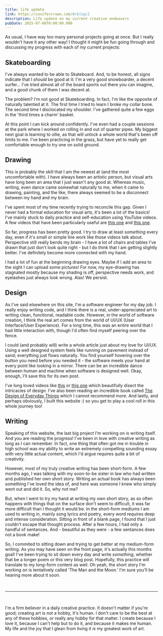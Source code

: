```yaml
---
title: life update
link: https://conifercrown.com/#/blog/2
description: Life update on my current creative endeavors
pubDate: 2025-07-06T0:00:00.000
---
```


As usual, I have way too many personal projects going at once. But I really wouldn't have it any other way! I thought it might be fun going through and discussing my progress with each of my current projects:

## Skateboarding

I've always wanted to be able to Skateboard. And, to be honest, all signs indicate that I _should_ be good at it: I'm a very good snowboarder, a decent surfer... I've tried almost all of the board sports out there you can imagine, and a good chunk of them I was decent at.

The problem? I'm not good at Skateboarding. In fact, I'm like the opposite of naturally talented at it. The first time I tried to learn I broke my collar bone. The second time I disclocated my shoulder. I've gathered quite a few eggs in the 'third times a charm' basket.

At this point I can kick around confidently. I've even had a couple sessions at the park where I worked on rolling in and out of quarter pipes. My biggest next goal is learning to ollie, as that will unlock a whole world that's been off limits to me. I've been practicing in the grass, but have yet to really get comfortable enough to try one on solid ground.

## Drawing

This is probably the skill that I am the newest at (and the most uncomfortable with). I have always been an artistic person, but visual arts have long been an area that I just wasn't any good at. Whereas music, writing, even dance came somewhat naturally to me, when it came to drawing, painting, and the like, there always seemed to be a disconnect between my hand and my brain.

I've spent most of my time recently trying to reconcile this gap. Given I never had a formal education for visual arts, it's been a lot of the basics! I've mainly stuck to daily practice and self-education using YouTube videos. A few videos that have been particularly useful are [this one](https://www.youtube.com/watch?v=BKiopm83L8c&t=142s) and [this one](https://www.youtube.com/watch?v=EUKZMqQtz2w&t=278s).

So far, progress has been pretty good. I try to draw at least _something_ every day, even if it's small or simple line work like those videos talk about. Perspective still really bends my brain - I have a lot of chairs and tables I've drawn that just don't look quite right - but I do think that I am getting slightly better. I've definitely become more connected with my hand.

I had a lot of fun at the beginning drawing eyes. Maybe if I add an area to the sight I can upload some pictures! For now, my eye-drawing has stagnated mostly because my shading is off, perspective needs work, and eyelashes just always look wrong. Alas! We persist.

## Design

As I've said elsewhere on this site, I'm a software engineer for my day job. I really enjoy writing code, and I think there is a real, under-appreciated art to writing clean, functional, readable code. However, in the world of software creation, I think the real art comes from the world of UI/UX (User Interface/User Experience). For a long time, this was an entire world that I had little interaction with, though I'd often find myself peering over the fence.

I could (and probably will) write a whole article just about my love for UI/UX. Using a well designed system feels like running on pavement instead of sand; everything just flows naturally. You find yourself hovering over the button you need before you needed it - the software meets your hand at every point like looking in a mirror. There can be an incredible dance between human and machine when software is designed well. Okay, enough, I'll save this for its own post.

I've long loved videos like [this](https://www.youtube.com/watch?v=AXpxZMRM1EY) or [this one](https://www.youtube.com/watch?v=YElVQqNwrJ4) which beautifully disect the intricacies of design. I've also been reading an incredible book called [The Design of Everyday Things](https://www.goodreads.com/book/show/840.The_Design_of_Everyday_Things) which I cannot recommend more. And lastly, and perhaps obviously, I built this website :) so you get to play a cool roll in this whole journey too!

## Writing

Speaking of this website, the last big project I'm working on is writing itself. And you are reading the progress! I've been in love with creative writing as long as I can remember. In fact, one thing that often got me in trouble in high school was my ability to write an extremely compelling sounding essay with very little actual content, which I'd argue requires quite a bit of creativity.

However, most of my truly creative writing has been short-form. A few months ago, I was talking with my soon-to-be sister in law who had written and published her own short story. Writing an actual book has always been something I've loved the idea of, and here was someone I knew who simply went out and did it. So, why not me?

But, when I went to try my hand at writing my own short story, as so often happens with things that on the surface don't seem to difficult, it was far more difficult than I thought it would be. In the short-form mediums I am used to writing in, mainly song lyrics and poetry, every word requires deep and intense consideration. Sitting in front of a blank page, I found that I just couldn't escape that thought process. After a few hours, I had only a handful of sentances. And - beautiful as they were - a few sentances does not a book make!

So, I commited to sitting down and trying to get better at my medium-form writing. As you may have seen on the front page, it's actually this months goal! I've been trying to sit down every day and write _something_, whether that be a longer poem or this very blog post. Hopefully, this practice will translate to my long-form content as well. Oh yeah, the short story I'm working on is tentatively called 'The Man and the Moon.' I'm sure you'll be hearing more about it soon.

&nbsp;

---

&nbsp;

I'm a firm believer in a daily creative practice. It doesn't matter if you're good; creating art is not a hobby, it's human. I don't care to be the best at any of these hobbies, or really any hobby for that matter. I create because I love it, because I can't help but to do it, and because it makes me human. My life and the joy that I glean from living it _is_ my greatest work of art.
